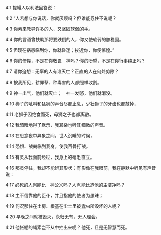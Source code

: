 <a id="1"></a>4:1  提幔人以利法回答说：  

<a id="2"></a>4:2  “人若想与你说话，你就厌烦吗？但谁能忍住不说呢？  

<a id="3"></a>4:3  你素来教导许多的人，又坚固软弱的手。  

<a id="4"></a>4:4  你的言语曾扶助那将要跌倒的人，你又使软弱的膝稳固。  

<a id="5"></a>4:5  但现在祸患临到你，你就昏迷；挨近你，你便惊惶。”  

<a id="6"></a>4:6  你的倚靠，不是在你敬畏　神吗？你的盼望，不是在你行事纯正吗？  

<a id="7"></a>4:7  请你追想：无辜的人有谁灭亡？正直的人在何处剪除？  

<a id="8"></a>4:8  按我所见，耕罪孽、种毒害的人都照样收割。  

<a id="9"></a>4:9  神一出气，他们就灭亡；　神一发怒，他们就消没。  

<a id="10"></a>4:10  狮子的吼叫和猛狮的声音尽都止息，少壮狮子的牙齿也都敲掉，  

<a id="11"></a>4:11  老狮子因绝食而死，母狮之子也都离散。  

<a id="12"></a>4:12  我暗暗地得了默示，我耳朵也听其细微的声音。  

<a id="13"></a>4:13  在思念夜中异象之间，世人沉睡的时候，  

<a id="14"></a>4:14  恐惧、战兢临到我身，使我百骨打战。  

<a id="15"></a>4:15  有灵从我面前经过，我身上的毫毛直立。  

<a id="16"></a>4:16  那灵停住，我却不能辨其形状；有影像在我眼前，我在静默中听见有声音说：  

<a id="17"></a>4:17  必死的人岂能比　神公义吗？人岂能比造他的主洁净吗？  

<a id="18"></a>4:18  主不信靠他的臣仆，并且指他的使者为愚昧；  

<a id="19"></a>4:19  何况那住在土房、根基在尘土里被蠹虫所毁坏的人呢？  

<a id="20"></a>4:20  早晚之间就被毁灭，永归无有，无人理会。  

<a id="21"></a>4:21  他帐棚的绳索岂不从中抽出来呢？他死，且是无智慧而死。  
